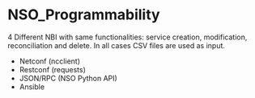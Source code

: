 # NSO_Programmability

4 Different NBI with same functionalities: service creation, modification, reconciliation and delete.
In all cases CSV files are used as input.

- Netconf   (ncclient)
- Restconf  (requests)
- JSON/RPC  (NSO Python API)
- Ansible
